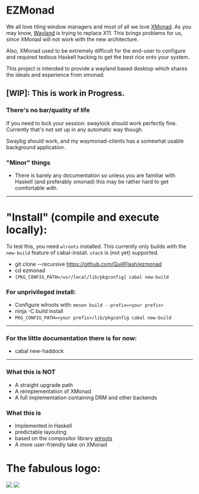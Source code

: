 # EZMonad

We all love tiling window managers and most of all we love [XMonad](https://github.com/xmonad/xmonad).
As you may know, [Wayland](https://wayland.freedesktop.org/) is trying to replace X11. This brings problems for us, since XMonad will not work with the new architecture.

Also, XMonad used to be extremely difficult for the end-user to configure and required tedious Haskell hacking to get the best rice onto your system.

This project is intended to provide a wayland based desktop which shares the ideals and experience from xmonad.

## [WIP]: This is work in Progress.
### There's no bar/quality of life

If you need to lock your session: swaylock should work perfectly fine.
Currently that's not set up in any automatic way though.

Swaybg should work, and my waymonad-clients has a somewhat usable background application.

### "Minor" things

* There is barely any documentation so unless you are familiar with Haskell (and preferably xmonad) this may be rather hard to get comfortable with.

-----
# "Install" (compile and execute locally):

To test this, you need `wlroots` installed.
This currently only builds with the `new-build` feature of cabal-install. `stack` is (not yet) supported.

 * git clone --recursive https://github.com/QuillFlash/ezmonad
 * cd ezmonad
 * `[PKG_CONFIG_PATH=/usr/local/lib/pkgconfig] cabal new-build`
 
 ### For unprivileged install:
 * Configure wlroots with: `meson build --prefix=<your prefix>`
 * ninja -C build install
 * `PKG_CONFIG_PATH=<your prefix>/lib/pkgconfig cabal new-build`
 
 ---
### For the little documentation there is for now: 
 * cabal new-haddock

-----

### What this is NOT

* A straight upgrade path
* A reimplementation of XMonad
* A full implementation containing DRM and other backends

### What this is

* Implemented in Haskell
* predictable layouting
* based on the compositor library [wlroots](https://github.com/SirCmpwn/wlroots)
* A more user-friendly take on XMonad


# The fabulous logo:

<img src="./assets/logo-heavy.svg">
<img src="./assets/logo-light.svg">
